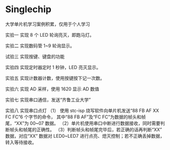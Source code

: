 # Singlechip


大学单片机学习案例积累，仅用于个人学习

实验一 实现 8 个 LED 轮询亮灭，即跑马灯。

实验二 实现数码管 1~9 轮询显示。

试验三 实现按键、键盘的功能

实验四 实现定时器定时 1 秒钟，LED 亮灭显示。

实验五 实现计数器计数，使用按键按下记一次数。

实验六 实现 AD 采样，使用 1620 显示 AD 数值

实验七 实现串口通信，发送“齐鲁工业大学”

实验八 实现串口点灯
（1） 使用 stc-isp 烧写软件向单片机发送“88 FB AF XX FC FC”6 个字节的命令，
其中“88 FB AF”及“FC FC”为数据的帧头和帧尾，“XX”为 00~07 数据。
（2）单片机使用串口中断进行数据接收，同时需要判断帧头和帧尾的正确性。
（3）判断帧头和帧尾完毕后，若正确的话再判断“XX” 数据，对应“XX” 数据对
LED0~LED7 进行点亮、熄灭控制；若不正确丢掉数据， 转入等待接收。


